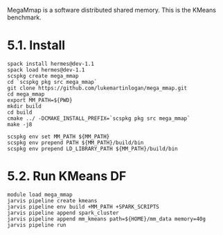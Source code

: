 
MegaMmap is a software distributed shared memory. This is the KMeans
benchmark.

# 5.1. Install

```
spack install hermes@dev-1.1
spack load hermes@dev-1.1
scspkg create mega_mmap
cd `scspkg pkg src mega_mmap`
git clone https://github.com/lukemartinlogan/mega_mmap.git
cd mega_mmap
export MM_PATH=${PWD}
mkdir build
cd build
cmake ../ -DCMAKE_INSTALL_PREFIX=`scspkg pkg src mega_mmap`
make -j8

scspkg env set MM_PATH ${MM_PATH}
scspkg env prepend PATH ${MM_PATH}/build/bin
scspkg env prepend LD_LIBRARY_PATH ${MM_PATH}/build/bin
```

# 5.2. Run KMeans DF

```
module load mega_mmap
jarvis pipeline create kmeans
jarvis pipeline env build +MM_PATH +SPARK_SCRIPTS
jarvis pipeline append spark_cluster
jarvis pipeline append mm_kmeans path=${HOME}/mm_data memory=40g
jarvis pipeline run
```
